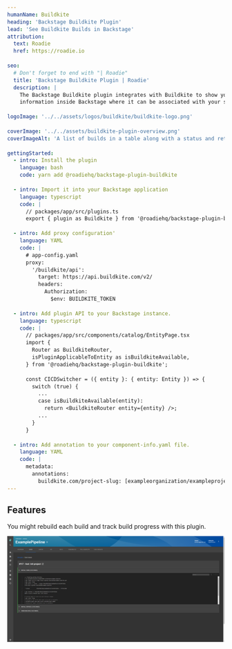 ```yaml
---
humanName: Buildkite
heading: 'Backstage Buildkite Plugin'
lead: 'See Buildkite Builds in Backstage'
attribution:
  text: Roadie
  href: https://roadie.io

seo:
  # Don't forget to end with "| Roadie"
  title: 'Backstage Buildkite Plugin | Roadie'
  description: |
    The Backstage Buildkite plugin integrates with Buildkite to show your builds
    information inside Backstage where it can be associated with your services.

logoImage: '../../assets/logos/buildkite/buildkite-logo.png'

coverImage: '../../assets/buildkite-plugin-overview.png'
coverImageAlt: 'A list of builds in a table along with a status and retry button for each build.'

gettingStarted:
  - intro: Install the plugin
    language: bash
    code: yarn add @roadiehq/backstage-plugin-buildkite

  - intro: Import it into your Backstage application
    language: typescript
    code: |
      // packages/app/src/plugins.ts
      export { plugin as Buildkite } from '@roadiehq/backstage-plugin-buildkite';

  - intro: Add proxy configuration'
    language: YAML
    code: |
      # app-config.yaml
      proxy:
        '/buildkite/api':
          target: https://api.buildkite.com/v2/
          headers:
            Authorization: 
              $env: BUILDKITE_TOKEN

  - intro: Add plugin API to your Backstage instance.
    language: typescript
    code: |
      // packages/app/src/components/catalog/EntityPage.tsx
      import {
        Router as BuildkiteRouter,
        isPluginApplicableToEntity as isBuildkiteAvailable,
      } from '@roadiehq/backstage-plugin-buildkite';

      const CICDSwitcher = ({ entity }: { entity: Entity }) => {
        switch (true) {
          ...
          case isBuildkiteAvailable(entity):
            return <BuildkiteRouter entity={entity} />;
          ...
        }
      }

  - intro: Add annotation to your component-info.yaml file.
    language: YAML
    code: |
      metadata:
        annotations:
          buildkite.com/project-slug: [exampleorganization/exampleproject]
---
```


## Features

You might rebuild each build and track build progress with this plugin.

![single build view in buildkite plugin](./bk-single-view.png)
